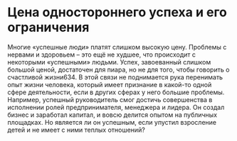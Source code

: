 # Цена одностороннего успеха и его ограничения

Многие «успешные люди» платят слишком высокую цену. Проблемы с нервами и здоровьем – это ещё не худшее, что происходит с некоторыми «успешными» людьми. Успех, завоеванный слишком большой ценой, достаточен для пиара, но не для того, чтобы говорить о счастливой жизни634. В этой связи не поднимается рука перенимать опыт жизни человека, который имеет признание в какой-то одной сфере деятельности, если в других сферах у него большие проблемы. Например, успешный руководитель смог достичь совершенства в исполнении ролей предпринимателя, менеджера и лидера. Он создал бизнес и заработал капитал, и вовсю делится опытом на публичных площадках. Но является ли он успешным, если упустил взросление детей и не имеет с ними теплых отношений?
